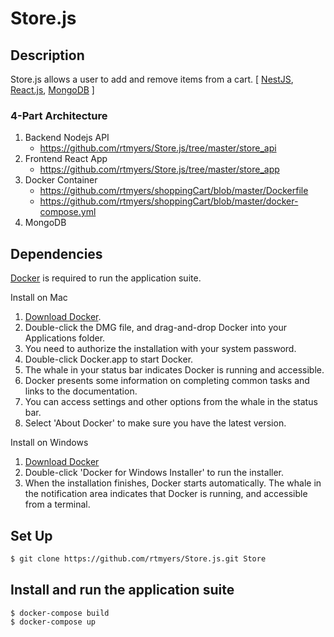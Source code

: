 # Store.js

## Description
Store.js allows a user to add and remove items from a cart.
[
	[NestJS](https://github.com/nestjs/nest),
	[React.js](https://reactjs.org/),
	[MongoDB](https://www.mongodb.com/)
]

### 4-Part Architecture
1. Backend Nodejs API 
	- https://github.com/rtmyers/Store.js/tree/master/store_api
2. Frontend React App
	- https://github.com/rtmyers/Store.js/tree/master/store_app
3. Docker Container
	- https://github.com/rtmyers/shoppingCart/blob/master/Dockerfile
	- https://github.com/rtmyers/shoppingCart/blob/master/docker-compose.yml
4. MongoDB

## Dependencies
[Docker](https://www.docker.com/) is required to run the application suite.

Install on Mac
1. [Download Docker](https://download.docker.com/mac/beta/Docker.dmg).
2. Double-click the DMG file, and drag-and-drop Docker into your Applications folder.
3. You need to authorize the installation with your system password.
4. Double-click Docker.app to start Docker.
5. The whale in your status bar indicates Docker is running and accessible.
6. Docker presents some information on completing common tasks and links to the documentation.
7. You can access settings and other options from the whale in the status bar.
8. Select 'About Docker' to make sure you have the latest version.

Install on Windows
1. [Download Docker](https://download.docker.com/win/stable/Docker%20Desktop%20Installer.exe)
2. Double-click 'Docker for Windows Installer' to run the installer.
3. When the installation finishes, Docker starts automatically. The whale  in the notification area indicates that Docker is running, and accessible from a terminal.


## Set Up
```bash
$ git clone https://github.com/rtmyers/Store.js.git Store
```

## Install and run the application suite
```bash
$ docker-compose build
$ docker-compose up
```
